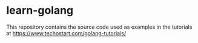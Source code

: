 # learn-golang

This repository contains the source code used as examples in the tutorials at
https://www.techostart.com/golang-tutorials/ 